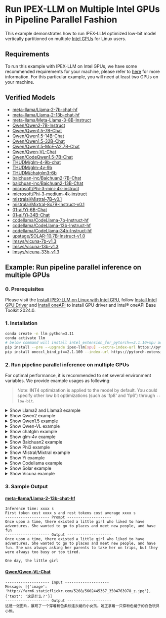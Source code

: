 # Run IPEX-LLM on Multiple Intel GPUs in Pipeline Parallel Fashion

This example demonstrates how to run IPEX-LLM optimized low-bit model vertically partitioned on multiple [Intel GPUs](../README.md) for Linux users.

## Requirements
To run this example with IPEX-LLM on Intel GPUs, we have some recommended requirements for your machine, please refer to [here](../README.md#recommended-requirements) for more information. For this particular example, you will need at least two GPUs on your machine.

## Verified Models
- [meta-llama/Llama-2-7b-chat-hf](./run_llama_arc_2_card.sh)
- [meta-llama/Llama-2-13b-chat-hf](./run_llama_arc_2_card.sh)
- [meta-llama/Meta-Llama-3-8B-Instruct](./run_llama_arc_2_card.sh)
- [Qwen/Qwen2-7B-Instruct](./run_qwen2_arc_2_card.sh)
- [Qwen/Qwen1.5-7B-Chat](./run_qwen1.5_arc_2_card.sh)
- [Qwen/Qwen1.5-14B-Chat](./run_qwen1.5_arc_2_card.sh)
- [Qwen/Qwen1.5-32B-Chat](./run_qwen1.5_arc_2_card.sh)
- [Qwen/Qwen1.5-MoE-A2.7B-Chat](./run_qwen1.5_arc_2_card.sh)
- [Qwen/Qwen-VL-Chat](./run_qwen_vl_arc_2_card.sh)
- [Qwen/CodeQwen1.5-7B-Chat](./run_qwen1.5_arc_2_card.sh)
- [THUDM/glm-4-9b-chat](./run_chatglm_arc_2_card.sh)
- [THUDM/glm-4v-9b](./run_glm_4v_arc_2_card.sh)
- [THUDM/chatglm3-6b](./run_chatglm_arc_2_card.sh)
- [baichuan-inc/Baichuan2-7B-Chat](./run_baichuan2_arc_2_card.sh)
- [baichuan-inc/Baichuan2-13B-Chat](./run_baichuan2_arc_2_card.sh)
- [microsoft/Phi-3-mini-4k-instruct](./run_phi3_arc_2_card.sh)
- [microsoft/Phi-3-medium-4k-instruct](./run_phi3_arc_2_card.sh)
- [mistralai/Mistral-7B-v0.1](./run_mistral_arc_2_card.sh)
- [mistralai/Mixtral-8x7B-Instruct-v0.1](./run_mistral_arc_2_card.sh)
- [01-ai/Yi-6B-Chat](./run_yi_arc_2_card.sh)
- [01-ai/Yi-34B-Chat](./run_yi_arc_2_card.sh)
- [codellama/CodeLlama-7b-Instruct-hf](./run_codellama_arc_2_card.sh)
- [codellama/CodeLlama-13b-Instruct-hf](./run_codellama_arc_2_card.sh)
- [codellama/CodeLlama-34b-Instruct-hf](./run_codellama_arc_2_card.sh)
- [upstage/SOLAR-10.7B-Instruct-v1.0](./run_solar_arc_2_card.sh)
- [lmsys/vicuna-7b-v1.3](./run_vicuna_arc_2_card.sh)
- [lmsys/vicuna-13b-v1.3](./run_vicuna_arc_2_card.sh)
- [lmsys/vicuna-33b-v1.3](./run_vicuna_arc_2_card.sh)

## Example: Run pipeline parallel inference on multiple GPUs

### 0. Prerequisites

Please visit the [Install IPEX-LLM on Linux with Intel GPU](https://ipex-llm.readthedocs.io/en/latest/doc/LLM/Quickstart/install_linux_gpu.html), follow [Install Intel GPU Driver](https://ipex-llm.readthedocs.io/en/latest/doc/LLM/Quickstart/install_linux_gpu.html#install-intel-gpu-driver) and [Install oneAPI](https://ipex-llm.readthedocs.io/en/latest/doc/LLM/Quickstart/install_linux_gpu.html#install-oneapi) to install GPU driver and Intel® oneAPI Base Toolkit 2024.0.

### 1. Installation

```bash
conda create -n llm python=3.11
conda activate llm
# below command will install intel_extension_for_pytorch==2.1.10+xpu as default
pip install --pre --upgrade ipex-llm[xpu] --extra-index-url https://pytorch-extension.intel.com/release-whl/stable/xpu/us/
pip install oneccl_bind_pt==2.1.100 --index-url https://pytorch-extension.intel.com/release-whl/stable/xpu/us/
```

### 2. Run pipeline parallel inference on multiple GPUs

For optimal performance, it is recommended to set several environment variables. We provide example usages as following:

> Note: INT4 optimization is applied to the model by default. You could specify other low bit optimizations (such as 'fp8' and 'fp6') through `--low-bit`.

</details>

<details>
  <summary> Show Llama2 and Llama3 example </summary>

#### Run Llama-2-7b-chat-hf / Llama-2-13b-chat-hf / Meta-Llama-3-8B-Instruct on two Intel Arc A770

You could specify `--repo-id-or-model-path` in the test script to be the huggingface repo id for Llama2 / Llama3 to be downloaded, or the path to the huggingface checkpoint folder. Besides, you could change `NUM_GPUS` to the number of GPUs you have on your machine.

```bash
pip install transformers==4.37.0
bash run_llama_arc_2_card.sh
```

</details>

</details>

<details>
  <summary> Show Qwen2 example </summary>

#### Run Qwen2-7B-Instruct on two Intel Arc A770

You could specify `--repo-id-or-model-path` in the test script to be the huggingface repo id for Qwen2 to be downloaded, or the path to the huggingface checkpoint folder. Besides, you could change `NUM_GPUS` to the number of GPUs you have on your machine.

```bash
pip install transformers==4.37.0
bash run_qwen2_arc_2_card.sh
```

</details>

</details>

<details>
  <summary> Show Qwen1.5 example </summary>

#### Run Qwen1.5-7B-Chat / Qwen1.5-14B-Chat / Qwen1.5-32B-Chat / CodeQwen1.5-7B-Chat on two Intel Arc A770

You could specify `--repo-id-or-model-path` in the test script to be the huggingface repo id for Qwen1.5 to be downloaded, or the path to the huggingface checkpoint folder. Besides, you could change `NUM_GPUS` to the number of GPUs you have on your machine.

```bash
pip install transformers==4.37.0
bash run_qwen1.5_arc_2_card.sh
```

#### Run Qwen1.5-MoE-A2.7B-Chat on two Intel Arc A770

You could specify `--repo-id-or-model-path` in the test script to be the huggingface repo id for Qwen1.5-MoE to be downloaded, or the path to the huggingface checkpoint folder. Besides, you could change `NUM_GPUS` to the number of GPUs you have on your machine.

```bash
pip install transformers==4.40.0 trl==0.8.1
bash run_qwen1.5_arc_2_card.sh
```

</details>

</details>

<details>
  <summary> Show Qwen-VL example </summary>

#### Run Qwen-VL-Chat on two Intel Arc A770

You could specify `--repo-id-or-model-path` in the test script to be the huggingface repo id for Qwen-VL to be downloaded, or the path to the huggingface checkpoint folder. Besides, you could change `NUM_GPUS` to the number of GPUs you have on your machine.

```bash
pip install transformers==4.32.0 tiktoken einops transformers_stream_generator==0.0.4 scipy torchvision pillow tensorboard matplotlib
bash run_qwen_vl_arc_2_card.sh
```

</details>

</details>

<details>
  <summary> Show chatglm example </summary>

#### Run glm-4-9b-chat / chatglm3-6B on two Intel Arc A770

You could specify `--repo-id-or-model-path` in the test script to be the huggingface repo id for chatglm to be downloaded, or the path to the huggingface checkpoint folder. Besides, you could change `NUM_GPUS` to the number of GPUs you have on your machine.

```bash
pip install transformers==4.37.0 "tiktoken>=0.7.0"
bash run_chatglm_arc_2_card.sh
```

</details>

<details>
  <summary> Show glm-4v example </summary>

#### Run glm-4v-9b on two Intel Arc A770

You could specify `--repo-id-or-model-path` in the test script to be the huggingface repo id for glm-4v-9b to be downloaded, or the path to the huggingface checkpoint folder. Besides, you could change `NUM_GPUS` to the number of GPUs you have on your machine.

```bash
pip install transformers==4.37.0 tiktoken
bash run_glm_4v_arc_2_card.sh
```

</details>

</details>

<details>
  <summary> Show Baichuan2 example </summary>

#### Run Baichuan2-7B-Chat / Baichuan2-13B-Chat on two Intel Arc A770

You could specify `--repo-id-or-model-path` in the test script to be the huggingface repo id for Baichuan2 to be downloaded, or the path to the huggingface checkpoint folder. Besides, you could change `NUM_GPUS` to the number of GPUs you have on your machine.

```bash
bash run_baichuan2_arc_2_card.sh
```

</details>

</details>

<details>
  <summary> Show Phi3 example </summary>

#### Run Phi-3-mini-4k-instruct / Phi-3-medium-4k-instruct on two Intel Arc A770

You could specify `--repo-id-or-model-path` in the test script to be the huggingface repo id for Phi3 to be downloaded, or the path to the huggingface checkpoint folder. Besides, you could change `NUM_GPUS` to the number of GPUs you have on your machine.

```bash
pip install transformers==4.37.0
bash run_phi3_arc_2_card.sh
```

</details>

</details>

<details>
  <summary> Show Mistral/Mixtral example </summary>

#### Run Mistral-7B-v0.1 / Mixtral-8x7B-Instruct-v0.1 on two Intel Arc A770

You could specify `--repo-id-or-model-path` in the test script to be the huggingface repo id for Mistral / Mixtral to be downloaded, or the path to the huggingface checkpoint folder. Besides, you could change `NUM_GPUS` to the number of GPUs you have on your machine.

```bash
pip install transformers==4.37.0
bash run_mistral_arc_2_card.sh
```

</details>

</details>

<details>
  <summary> Show Yi example </summary>

#### Run Yi-6B-Chat / Yi-34B-Chat on two Intel Arc A770

You could specify `--repo-id-or-model-path` in the test script to be the huggingface repo id for Yi to be downloaded, or the path to the huggingface checkpoint folder. Besides, you could change `NUM_GPUS` to the number of GPUs you have on your machine.

```bash
bash run_yi_arc_2_card.sh
```

</details>

</details>

<details>
  <summary> Show Codellama example </summary>

#### Run CodeLlama-7b-Instruct-hf / CodeLlama-13b-Instruct-hf / CodeLlama-34b-Instruct-hf on two Intel Arc A770

You could specify `--repo-id-or-model-path` in the test script to be the huggingface repo id for Codellama to be downloaded, or the path to the huggingface checkpoint folder. Besides, you could change `NUM_GPUS` to the number of GPUs you have on your machine.

```bash
pip install transformers==4.37.0
bash run_codellama_arc_2_card.sh
```

</details>

</details>

<details>
  <summary> Show Solar example </summary>

#### Run SOLAR-10.7B-Instruct-v1.0 on two Intel Arc A770

You could specify `--repo-id-or-model-path` in the test script to be the huggingface repo id for Solar to be downloaded, or the path to the huggingface checkpoint folder. Besides, you could change `NUM_GPUS` to the number of GPUs you have on your machine.

```bash
pip install transformers==4.37.0
bash run_solar_arc_2_card.sh
```

</details>

</details>

<details>
  <summary> Show Vicuna example </summary>

#### Run vicuna-7b-v1.3 / vicuna-13b-v1.3 / vicuna-33b-v1.3 on two Intel Arc A770

You could specify `--repo-id-or-model-path` in the test script to be the huggingface repo id for Vicuna to be downloaded, or the path to the huggingface checkpoint folder. Besides, you could change `NUM_GPUS` to the number of GPUs you have on your machine.

```bash
bash run_vicuna_arc_2_card.sh
```

</details>


### 3. Sample Output
#### [meta-llama/Llama-2-13b-chat-hf](https://huggingface.co/meta-llama/Llama-2-13b-chat-hf)
```log
Inference time: xxxx s
First token cost xxxx s and rest tokens cost average xxxx s
-------------------- Prompt --------------------
Once upon a time, there existed a little girl who liked to have adventures. She wanted to go to places and meet new people, and have fun
-------------------- Output --------------------
Once upon a time, there existed a little girl who liked to have adventures. She wanted to go to places and meet new people, and have fun. She was always asking her parents to take her on trips, but they were always too busy or too tired.

One day, the little girl
```

#### [Qwen/Qwen-VL-Chat](https://huggingface.co/Qwen/Qwen-VL-Chat)
```log
-------------------- Input --------------------
Message: [{'image': 'http://farm6.staticflickr.com/5268/5602445367_3504763978_z.jpg'}, {'text': '这是什么？'}]
-------------------- Output --------------------
这是一张图片，展现了一个穿着粉色条纹连衣裙的小女孩，她正拿着一只穿粉色裙子的白色玩具小熊。
```
